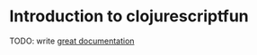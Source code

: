 # Introduction to clojurescriptfun

TODO: write [great documentation](http://jacobian.org/writing/what-to-write/)

